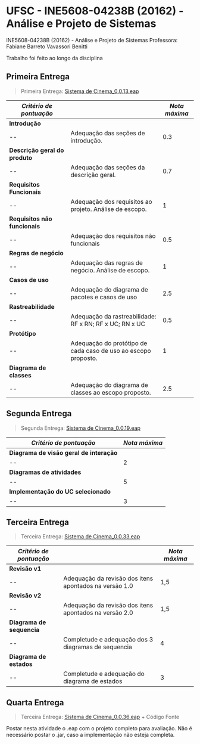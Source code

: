 # UFSC - INE5608-04238B (20162) - Análise e Projeto de Sistemas
INE5608-04238B (20162) - Análise e Projeto de Sistemas
Professora: Fabiane Barreto Vavassori Benitti

Trabalho foi feito ao longo da disciplina
## Primeira Entrega

> Primeira Entrega: [Sistema de Cinema_0.0.13.eap](https://github.com/luanfelipesievers/INE5608-04238B-20162-APS/blob/master/eap/Sistema%20de%20Cinema_0.0.13.eap)

|*Critério de pontuação*||*Nota máxima*|
|--|--|--|
|**Introdução**|||
|--|Adequação das seções de introdução.|0.3|
|**Descrição geral do produto**|||
|--|Adequação das seções da descrição geral.|0.7|
|**Requisitos Funcionais**|||
|--|Adequação dos requisitos ao projeto. Análise de escopo.|1|
|**Requisitos não funcionais**|||
|--|Adequação dos requisitos não funcionais|0.5|
|**Regras de negócio**|||
|--|Adequação das regras de negócio. Análise de escopo.|1|
|**Casos de uso**|||
|--|Adequação do diagrama de pacotes e casos de uso|2.5|
|**Rastreabilidade**|||
|--|Adequação da rastreabilidade: RF x RN; RF x UC; RN x UC|0.5|
|**Protótipo**|||
|--|Adequação do protótipo de cada caso de uso ao escopo proposto.|1|
|**Diagrama de classes**|||
|--|Adequação do diagrama de classes ao escopo proposto.|2.5|

## Segunda Entrega

> Segunda Entrega: [Sistema de Cinema_0.0.19.eap](https://github.com/luanfelipesievers/INE5608-04238B-20162-APS/blob/master/eap/Sistema%20de%20Cinema_0.0.19.eap)

|*Critério de pontuação*|*Nota máxima*|
|--|--|
|**Diagrama de visão geral de interação**||
|--|2|
|**Diagramas de atividades**||
|--|5|
|**Implementação do UC selecionado**||
|--|3|

## Terceira Entrega

> Terceira Entrega: [Sistema de Cinema_0.0.33.eap](https://github.com/luanfelipesievers/INE5608-04238B-20162-APS/blob/master/eap/Sistema%20de%20Cinema_0.0.33.eap)

|*Critério de pontuação*||*Nota máxima*|
|--|--|--|
|**Revisão v1**|||
|--|Adequação da revisão dos itens apontados na versão 1.0|1,5|
|**Revisão v2**|||
|--|Adequação da revisão dos itens apontados na versão 2.0|1,5|
|**Diagrama de sequencia**|||
|--|Completude e adequação dos 3 diagramas de sequencia|4|
|**Diagrama de estados**|||
|--|Completude e adequação do diagrama de estados|3|

## Quarta Entrega

> Terceira Entrega: [Sistema de Cinema_0.0.36.eap](https://github.com/luanfelipesievers/INE5608-04238B-20162-APS/blob/master/eap/Sistema%20de%20Cinema_0.0.36.eap) + Código Fonte

Postar nesta atividade o .eap com o projeto completo para avaliação.
Não é necessário postar o .jar, caso a implementação não esteja completa.
